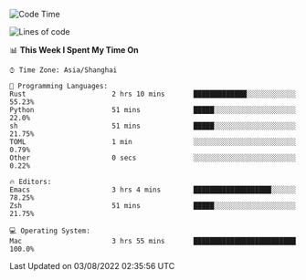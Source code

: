 <!--START_SECTION:waka-->
![Code Time](http://img.shields.io/badge/Code%20Time-752%20hrs%2055%20mins-blue)

![Lines of code](https://img.shields.io/badge/From%20Hello%20World%20I%27ve%20Written-22%20Thousand%20lines%20of%20code-blue)

📊 **This Week I Spent My Time On** 

```text
⌚︎ Time Zone: Asia/Shanghai

💬 Programming Languages: 
Rust                     2 hrs 10 mins       █████████████░░░░░░░░░░░░   55.23% 
Python                   51 mins             █████░░░░░░░░░░░░░░░░░░░░   22.0% 
sh                       51 mins             █████░░░░░░░░░░░░░░░░░░░░   21.75% 
TOML                     1 min               ░░░░░░░░░░░░░░░░░░░░░░░░░   0.79% 
Other                    0 secs              ░░░░░░░░░░░░░░░░░░░░░░░░░   0.22%

🔥 Editors: 
Emacs                    3 hrs 4 mins        ███████████████████░░░░░░   78.25% 
Zsh                      51 mins             █████░░░░░░░░░░░░░░░░░░░░   21.75%

💻 Operating System: 
Mac                      3 hrs 55 mins       █████████████████████████   100.0%

```


 Last Updated on 03/08/2022 02:35:56 UTC
<!--END_SECTION:waka-->
